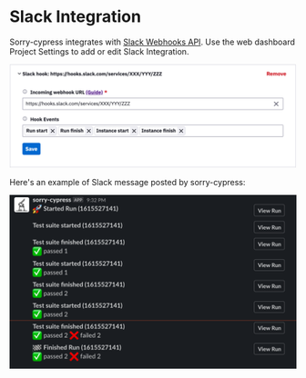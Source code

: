 # Slack Integration

Sorry-cypress integrates with [Slack Webhooks API](https://api.slack.com/messaging/webhooks). Use the web dashboard Project Settings to add or edit Slack Integration.

![](../.gitbook/assets/screen-shot-2021-03-11-at-11.05.36-pm.png)

Here's an example of Slack message posted by sorry-cypress:

![](../.gitbook/assets/screen-shot-2021-03-11-at-11.06.21-pm.png)




